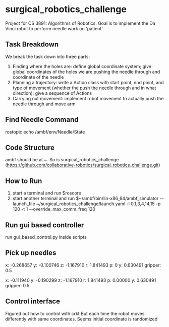 # surgical_robotics_challenge

Project for CS 3891: Algorithms of Robotics. Goal is to implement the Da Vinci robot to perform needle work on 'patient'.

## Task Breakdown

We break the task down into three parts:
1) Finding where the holes are: define global coordinate system; give global coordinates of the holes we are pushing the needle through and coordinate of the needle
2) Planning a trajectory: write a Action class with start point, end point, and type of movement (whether the push the needle through and in what direction); give a sequence of Actions
3) Carrying out movement: implement robot movement to actually push the needle through and move arm
 
## Find Needle Command
rostopic echo /ambf/env/Needle/State

## Code Structure

ambf should be at ~. So is surgical_robotics_challenge (https://github.com/collaborative-robotics/surgical_robotics_challenge.git)

## How to Run

1) start a terminal and run $roscore
2) start another terminal and run $~/ambf/bin/lin-x86_64/ambf_simulator --launch_file ~/surgical_robotics_challenge/launch.yaml -l 0,1,3,4,14,15 -p 120 -t 1 --override_max_comm_freq 120

## Run gui based controller
run gui_based_control.py inside scripts 

## Pick up needles
x: -0.268657
y: -0.100746
z: -1.167910
r: 1.841493
p: 0
y: 0.630491
gripper: 0.5

x: -0.111940
y: -0.190299
z: -1.167910
r: 1.841493
p: 0.00000
y: 0.630491
gripper: 0.5

## Control interface
Figured out how to control with crkt 
But each time the robot moves differently with same coordinates.
Seems initial coordinate is randomized

